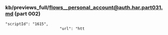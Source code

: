 ### kb/previews_full/flows__personal_account@auth.har.part031.md (part 002)

```md
"scriptId": "1615",
                        "url": "htt
```

```
